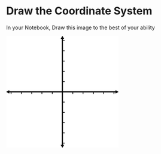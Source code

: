 # Draw the Coordinate System

In your Notebook, Draw this image to the best of your ability

<img width="300px" src="Coordinates.gif" />